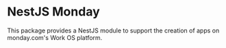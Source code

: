 # NestJS Monday

This package provides a NestJS module to support the creation of apps on monday.com's Work OS platform.
